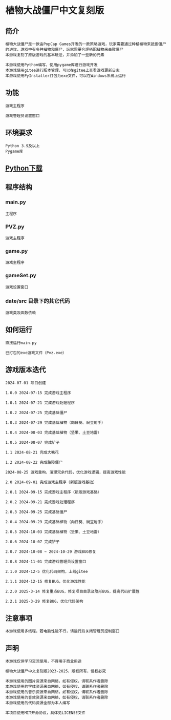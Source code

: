 # 植物大战僵尸中文复刻版

## 简介

    植物大战僵尸是一款由PopCap Games开发的一款策略游戏，玩家需要通过种植植物来抵御僵尸的进攻，游戏中有多种植物和僵尸，玩家需要合理搭配植物来击败僵尸
    本游戏复刻了原版游戏的基本玩法，并添加了一些新的元素

    本游戏使用Python编写，使用pygame库进行游戏开发
    本游戏使用gitee进行版本管理，可以在gitee上查看游戏更新日志
    本游戏使用PyInstaller打包为exe文件，可以在Windows系统上运行

## 功能

    游戏主程序

    游戏管理员设置窗口

## 环境要求

    Python 3.9及以上
    Pygame库

## [Python下载](https://www.python.org/downloads/)

## 程序结构

### main.py

    主程序

### PVZ.py

    游戏主程序

### game.py

    游戏主程序

### gameSet.py

    游戏设置窗口

### date/src 目录下的其它代码

    游戏类及函数依赖

## 如何运行

    直接运行main.py

    已打包的exe游戏文件（Pvz.exe）

## 游戏版本迭代

    2024-07-01 项目创建

    1.0.0 2024-07-15 完成游戏主程序

    1.0.1 2024-07-21 完成游戏处理程序

    1.0.2 2024-07-25 完成基础僵尸

    1.0.3 2024-07-29 完成基础植物（向日葵、豌豆射手）

    1.0.4 2024-08-03 完成基础植物（坚果、土豆地雷）

    1.0.5 2024-08-07 完成铲子

    1.1 2024-08-21 完成大嘴花

    1.2 2024-08-22 完成路障僵尸

    2024-08-25 游戏重构，清理冗余代码，优化游戏逻辑，提高游戏性能

    2.0 2024-09-01 完成游戏主程序（新版游戏基础）

    2.0.1 2024-09-15 完成游戏主程序（新版游戏基础）

    2.0.2 2024-09-21 完成游戏处理程序

    2.0.3 2024-09-25 完成基础僵尸

    2.0.4 2024-09-29 完成基础植物（向日葵、豌豆射手）

    2.0.5 2024-10-03 完成基础植物（坚果、土豆地雷）

    2.0.6 2024-10-07 完成铲子

    2.0.7 2024-10-08 ~ 2024-10-29 游戏BUG修复

    2.0.8 2024-11-01 完成游戏管理员设置窗口

    2.1.0 2024-12-5 优化代码架构，上线gitee

    2.1.1 2024-12-15 修复BUG，优化游戏性能

    2.2.0 2025-3-14 修复重点BUG，修复项目目录及隐形BUG，提高代码扩展性

    2.2.1 2025-3-29 修复BUG，优化代码架构
    
## 注意事项

    本游戏使用多线程，若电脑性能不行，请运行后关闭管理员控制窗口

## 声明

    本游戏仅供学习交流使用，不得用于商业用途

    植物大战僵尸中文复刻版2023-2025，版权所有，侵权必究

    本游戏使用的图片资源来自网络，如有侵权，请联系作者删除
    本游戏使用的字体资源来自网络，如有侵权，请联系作者删除
    本游戏使用的音乐资源来自网络，如有侵权，请联系作者删除
    本游戏使用的音效资源来自网络，如有侵权，请联系作者删除
    本游戏使用的代码资源全部为本人编写

    本项目使用MIT开源协议，具体见LICENSE文件
